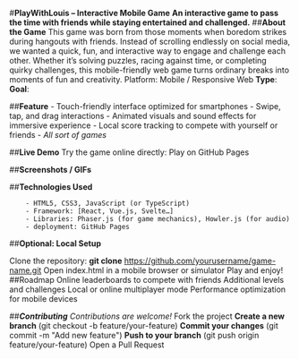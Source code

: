 #__PlayWithLouis – Interactive Mobile Game__
__An interactive game to pass the time with friends while staying entertained and challenged.__
##__About the Game__
This game was born from those moments when boredom strikes during hangouts with friends. Instead of scrolling endlessly on social media, we wanted a quick, fun, and interactive way to engage and challenge each other.
Whether it’s solving puzzles, racing against time, or completing quirky challenges, this mobile-friendly web game turns ordinary breaks into moments of fun and creativity.
Platform: Mobile / Responsive Web
__Type__: 
__Goal__: 


##__Feature__
        - Touch-friendly interface optimized for smartphones
        - Swipe, tap, and drag interactions
        - Animated visuals and sound effects for immersive experience
        - Local score tracking to compete with yourself or friends
        - _All sort of games_


##__Live Demo__
Try the game online directly: Play on GitHub Pages


##__Screenshots / GIFs__


##__Technologies Used__

        - HTML5, CSS3, JavaScript (or TypeScript)
        - Framework: [React, Vue.js, Svelte…]
        - Libraries: Phaser.js (for game mechanics), Howler.js (for audio)
        - deployment: GitHub Pages

##__Optional: Local Setup__

Clone the repository:
__git clone__ https://github.com/yourusername/game-name.git
Open index.html in a mobile browser or simulator
Play and enjoy!
##Roadmap
Online leaderboards to compete with friends
Additional levels and challenges
Local or online multiplayer mode
Performance optimization for mobile devices

##**_Contributing_**
_Contributions are welcome!_
Fork the project
__Create a new branch__ (git checkout -b feature/your-feature)
__Commit your changes__ (git commit -m "Add new feature")
__Push to your branch__ (git push origin feature/your-feature)
Open a Pull Request
